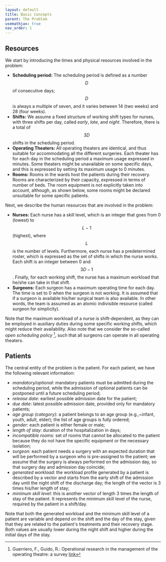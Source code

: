 ```yaml
---
layout: default
title: Basic Concepts
parent: The Problem
usemathjax: true
nav_order: 1
---
```


<!-- TODO: Correct citations, streamline description of the problem -->

## Resources
We start by introducing the times and physical resources involved in the
problem:
* **Scheduling period:** The scheduling period is defined as a number $$D$$ of
  consecutive days; $$D$$ is always a multiple of seven, and it varies
  between 14 (two weeks) and 28 (four weeks).
* **Shifts:** We assume a fixed structure of working shift types for
  nurses, with three shifts per day, called _early_, _late_, and _night_.
  Therefore, there is a total of $$3D$$ shifts in the scheduling period.
* **Operating Theaters:**  All operating theaters are identical, and thus suitable for 
  accommodating all the different surgeries. Each theater has for each day
  in the scheduling period a maximum usage expressed in minutes. Some
  theaters might be unavailable on some specific days, and this is
  expressed by setting its maximum usage to 0 minutes.
* **Rooms:**  Rooms in the wards host the patients
  during their recovery. Rooms are characterized by their capacity,
  expressed in terms of number of beds.  The room equipment is not
  explicitly taken into account, although, as shown below, some rooms
  might be declared unsuitable for some specific patients.

Next, we describe the human resources that are involved in the
problem:

* **Nurses:** Each nurse has a skill level, which is an integer that
  goes from 0 (lowest) to $$L-1$$ (highest), where $$L$$ is the number of levels. Furthermore,
  each nurse has a predetermined roster, which is expressed as the set
  of shifts in which the nurse works. Each shift is an integer between
  0 and $$3D - 1$$. Finally, for each working shift, the nurse has a
  maximum workload that he/she can take in that shift.
* **Surgeons:**  Each surgeon has a maximum operating time for each
  day. The time is set to 0 when the surgeon is not working. It is assumed
  that if a surgeon is available his/her surgical team is also 
  available. In other words, the team is assumed as an atomic
  indivisible resource (called surgeon for simplicity). 

Note that the maximum workload of a nurse is shift-dependent, as they 
can be employed in auxiliary duties during some specific working
shifts, which might reduce their availability.  Also note that we consider the so-called _open scheduling policy_
[^fn], such that all surgeons can operate in all operating theaters.

## Patients
The central entity of the problem is the patient. For each patient, we
have the following relevant information:

* _mandatory/optional_: mandatory patients must be admitted during the scheduling period, while the admission of optional patients can be postponed until a future scheduling period;
* _release date_: earliest possible admission date for the patient;
* _due date_: latest possible admission date, provided only for mandatory patients;
* _age group (category)_: a patient belongs to an age group (e.g.,~infant, youth, adult, elder); the list of age groups is fully ordered;
* _gender_: each patient is either female or male;
* _length of stay_: duration of the hospitalization in days;
* _incompatible rooms_: set of rooms that cannot be allocated to the
  patient because they do not have the specific equipment or the
  necessary isolation;
* _surgeon_: each patient needs a surgery with an expected duration
  that will be performed by a surgeon who
  is pre-assigned to the patient; 
  we assume that the surgery is always performed on the
  admission day, so that surgery day and admission day coincide;
* _generated workload_: the workload profile generated by a patient is described by a vector and starts from the early shift of the admission day until the night shift of the discharge day; 
the length of the vector is 3 times his/her length of stay;
* _minimum skill level_: this is another vector of length 3 times the length of stay of the patient. It represents the minimum skill level of the nurse, required by the patient in a shift/day.

Note that both the generated workload and the minimum skill level of a
patient are variable and depend on the shift and the day of the stay, given that they are related to
the patient's treatments and their recovery
stage. Both values are usually lower during the night
shift and higher during the initial days of the stay.

[^fn]:Guerriero, F., Guido, R.: Operational research in the management of the operating theatre: a survey [link](https://link.springer.com/article/10.1007/s10729-010-9143-6)